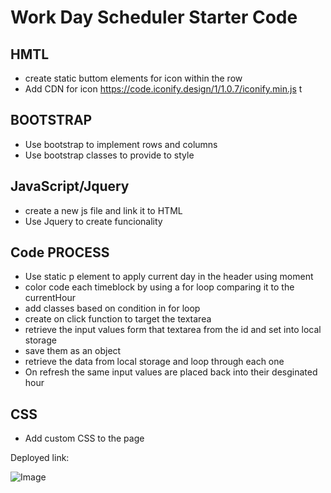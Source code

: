 # Work Day Scheduler Starter Code
## HMTL
* create static buttom elements for icon within the row
* Add CDN for icon https://code.iconify.design/1/1.0.7/iconify.min.js t
## BOOTSTRAP
* Use bootstrap to implement rows and columns
* Use bootstrap classes to provide to style
## JavaScript/Jquery
* create a new js file and link it to HTML
* Use Jquery to create funcionality
## Code PROCESS
* Use static p element to apply current day in the header using moment
* color code each timeblock by using a for loop comparing it to the currentHour
* add classes based on condition in for loop
* create on click function to target the textarea 
* retrieve the input values form that textarea from the id and set into local storage 
* save them as an object
* retrieve the data from local storage and loop through each one 
* On refresh the same input values are placed back into their desginated hour
## CSS
* Add custom CSS to the page 

Deployed link: 

 ![Image](Screenshot.png)



